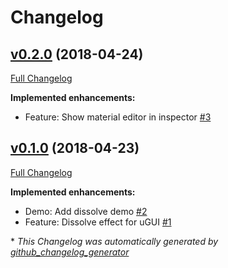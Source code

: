 # Changelog

## [v0.2.0](https://github.com/mob-sakai/DissolveEffectForUGUI/tree/v0.2.0) (2018-04-24)

[Full Changelog](https://github.com/mob-sakai/DissolveEffectForUGUI/compare/v0.1.0...v0.2.0)

**Implemented enhancements:**

- Feature: Show material editor in inspector [\#3](https://github.com/mob-sakai/DissolveEffectForUGUI/issues/3)

## [v0.1.0](https://github.com/mob-sakai/DissolveEffectForUGUI/tree/v0.1.0) (2018-04-23)

[Full Changelog](https://github.com/mob-sakai/DissolveEffectForUGUI/compare/45db49cc27f879ae4ed460c55e50b592aaded503...v0.1.0)

**Implemented enhancements:**

- Demo: Add dissolve demo [\#2](https://github.com/mob-sakai/DissolveEffectForUGUI/issues/2)
- Feature: Dissolve effect for uGUI [\#1](https://github.com/mob-sakai/DissolveEffectForUGUI/issues/1)



\* *This Changelog was automatically generated by [github_changelog_generator](https://github.com/skywinder/Github-Changelog-Generator)*